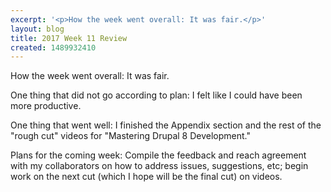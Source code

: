 ```yaml
---
excerpt: '<p>How the week went overall: It was fair.</p>'
layout: blog
title: 2017 Week 11 Review
created: 1489932410
---
```

<p>How the week went overall: It was fair.</p><p>One thing that did not go according to plan: I felt like I could have been more productive.</p><p>One thing that went well: I finished the Appendix section and the rest of the "rough cut" videos for "Mastering Drupal 8 Development."</p><p>Plans for the coming week: Compile the feedback and reach agreement with my collaborators on how to address issues, suggestions, etc; begin work on the next cut (which I hope will be the final cut) on videos.</p>
